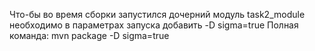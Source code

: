 Что-бы во время сборки запустился дочерний модуль task2_module необходимо в параметрах запуска добавить -D sigma=true
Полная команда: mvn package -D sigma=true